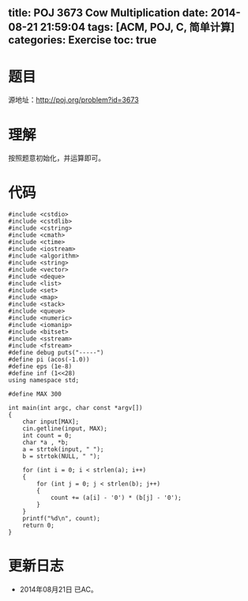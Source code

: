 title: POJ 3673 Cow Multiplication
date: 2014-08-21 21:59:04
tags: [ACM, POJ, C, 简单计算]
categories: Exercise
toc: true
---
# 题目
源地址：http://poj.org/problem?id=3673

# 理解
按照题意初始化，并运算即可。

<!-- more -->

# 代码
```
#include <cstdio>
#include <cstdlib>
#include <cstring>
#include <cmath>
#include <ctime>
#include <iostream>
#include <algorithm>
#include <string>
#include <vector>
#include <deque>
#include <list>
#include <set>
#include <map>
#include <stack>
#include <queue>
#include <numeric>
#include <iomanip>
#include <bitset>
#include <sstream>
#include <fstream>
#define debug puts("-----")
#define pi (acos(-1.0))
#define eps (1e-8)
#define inf (1<<28)
using namespace std;

#define MAX 300

int main(int argc, char const *argv[])
{
    char input[MAX];
    cin.getline(input, MAX);
    int count = 0;
    char *a , *b;
    a = strtok(input, " ");
    b = strtok(NULL, " ");

    for (int i = 0; i < strlen(a); i++)
    {
        for (int j = 0; j < strlen(b); j++)
        {
            count += (a[i] - '0') * (b[j] - '0');
        }
    }
    printf("%d\n", count);
    return 0;
}
```

# 更新日志
- 2014年08月21日 已AC。